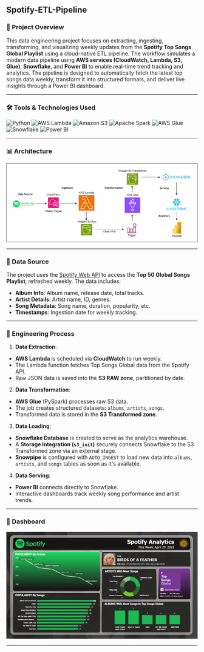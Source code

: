 ## Spotify-ETL-Pipeline

### 📌 Project Overview

This data engineering project focuses on extracting, ingesting, transforming, and visualizing weekly updates from the **Spotify Top Songs Global Playlist** using a cloud-native ETL pipeline. The workflow simulates a modern data pipeline using **AWS services (CloudWatch, Lambda, S3, Glue)**, **Snowflake**, and **Power BI** to enable real-time trend tracking and analytics. The pipeline is designed to automatically fetch the latest top songs data weekly, transform it into structured formats, and deliver live insights through a Power BI dashboard.

---

### 🛠️ Tools & Technologies Used

<p align="left">
<img src="https://img.shields.io/badge/Python-3776AB?style=for-the-badge&logo=python&logoColor=white" alt="Python"/> 
<img src="https://img.shields.io/badge/AWS%20Lambda-FF9900?style=for-the-badge&logo=awslambda&logoColor=white" alt="AWS Lambda"/> 
<img src="https://img.shields.io/badge/Amazon%20S3-569A31?style=for-the-badge&logo=amazons3&logoColor=white" alt="Amazon S3"/>
<img src="https://img.shields.io/badge/Spark-E25A1C?style=for-the-badge&logo=apachespark&logoColor=white" alt="Apache Spark"/>
<img src="https://img.shields.io/badge/AWS%20Glue-6B47DC?style=for-the-badge&logo=amazonaws&logoColor=white" alt="AWS Glue"/>
<img src="https://img.shields.io/badge/Snowflake-56B9EB?style=for-the-badge&logo=snowflake&logoColor=white" alt="Snowflake"/> 
<img src="https://img.shields.io/badge/Power%20BI-F2C811?style=for-the-badge&logo=powerbi&logoColor=black" alt="Power BI"/> 
</p>

---

### 📊 Architecture

![Project Architecture](project_architecture.png)

---

### 📑 Data Source

The project uses the [Spotify Web API](https://developer.spotify.com/documentation/web-api/) to access the **Top 50 Global Songs Playlist**, refreshed weekly. The data includes:


- **Album Info**: Album name, release date, total tracks.
- **Artist Details**: Artist name, ID, genres.
- **Song Metadata**: Song name, duration, popularity, etc.
- **Timestamps**: Ingestion date for weekly tracking.

---

### 🚀 Engineering Process

1. **Data Extraction**:
- **AWS Lambda** is scheduled via **CloudWatch** to run weekly.
- The Lambda function fetches Top Songs Global data from the Spotify API.
- Raw JSON data is saved into the **S3 RAW zone**, partitioned by date.

2. **Data Transformation**:
- **AWS Glue** (PySpark) processes raw S3 data.
- The job creates structured datasets: `albums`, `artists`, `songs`.
- Transformed data is stored in the **S3 Transformed zone**.

3. **Data Loading**:
- **Snowflake Database** is created to serve as the analytics warehouse.
- A **Storage Integration (`s3_init`)** securely connects Snowflake to the S3 Transformed zone via an external stage.
- **Snowpipe** is configured with `AUTO_INGEST` to load new data into `albums`, `artists`, and `songs` tables as soon as it's available.

4. **Data Serving**:
- **Power BI** connects directly to Snowflake.
- Interactive dashboards track weekly song performance and artist trends.

---

### 🎵 Dashboard

![Power BI Dashboard](visualization/powerbi.png)
<!-- Replace with your actual Power BI dashboard screenshot path -->

---

